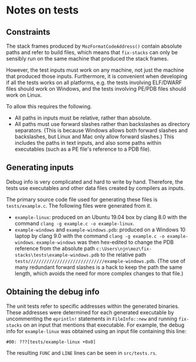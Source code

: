 # Notes on tests

## Constraints

The stack frames produced by `MozFormatCodeAddress()` contain absolute paths
and refer to build files, which means that `fix-stacks` can only be sensibly
run on the same machine that produced the stack frames.

However, the test inputs must work on any machine, not just the machine that
produced those inputs. Furthermore, it is convenient when developing if all the
tests works on all platforms, e.g. the tests involving ELF/DWARF files should
work on Windows, and the tests involving PE/PDB files should work on Linux.

To allow this requires the following.
- All paths in inputs must be relative, rather than absolute.
- All paths must use forward slashes rather than backslashes as directory
  separators. (This is because Windows allows both forward slashes and
  backslashes, but Linux and Mac only allow forward slashes.) This includes the
  paths in text inputs, and also some paths within executables (such as a PE
  file's reference to a PDB file).

## Generating inputs

Debug info is very complicated and hard to write by hand. Therefore, the tests
use executables and other data files created by compilers as inputs.

The primary source code file used for generating these files is
`tests/example.c`. The following files were generated from it.
- `example-linux`: produced on an Ubuntu 19.04 box by clang 8.0 with the
  command `clang -g example.c -o example-linux`.
- `example-windows` and `example-windows.pdb`: produced on a Windows 10 laptop
  by clang 9.0 with the command `clang -g example.c -o example-windows`.
  `example-windows` was then hex-edited to change the PDB reference from the
  absolute path `c:\Users\njn\moz\fix-stacks\tests\example-windows.pdb` to the
  relative path `tests/////////////////////////////example-windows.pdb`. (The
  use of many redundant forward slashes is a hack to keep the path the same
  length, which avoids the need for more complex changes to that file.)

## Obtaining the debug info

The unit tests refer to specific addresses within the generated binaries. These
addresses were determined for each generated executable by uncommenting the
`eprintln!` statements in `FileInfo::new` and running `fix-stacks` on an input
that mentions that executable. For example, the debug info for `example-linux`
was obtained using an input file containing this line:
```
#00: ???[tests/example-linux +0x0]
```
The resulting `FUNC` and `LINE` lines can be seen in `src/tests.rs`.

